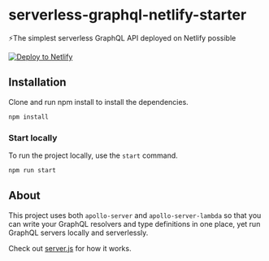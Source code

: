 # serverless-graphql-netlify-starter
⚡The simplest serverless GraphQL API deployed on Netlify possible

[![Deploy to Netlify](https://www.netlify.com/img/deploy/button.svg)](https://app.netlify.com/start/deploy?repository=https://github.com/vibhor-mungee/covid19-graphql)

## Installation

Clone and run npm install to install the dependencies.

```bash
npm install
```

### Start locally

To run the project locally, use the `start` command.

```bash
npm run start
```
## About

This project uses both `apollo-server` and `apollo-server-lambda` so that you can write your GraphQL resolvers and type definitions in one place, yet run GraphQL servers locally and serverlessly.

Check out [server.js](https://github.com/vibhor-mungee/covid19-graphql/blob/master/src/server.js) for how it works.
